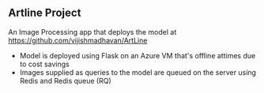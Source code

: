 ## Artline Project

An Image Processing app that deploys the model at <https://github.com/vijishmadhavan/ArtLine>

- Model is deployed using Flask on an Azure VM that's offline attimes due to cost savings
- Images supplied as queries to the model are queued on the server using Redis and Redis queue (RQ)